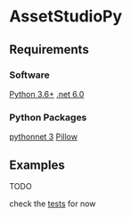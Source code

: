 # AssetStudioPy

## Requirements

### Software
[Python 3.6+](https://www.python.org/downloads/)
[.net 6.0](https://docs.microsoft.com/en-us/dotnet/core/install/)

### Python Packages
[pythonnet 3](https://github.com/pythonnet/pythonnet)
[Pillow](https://pypi.org/project/Pillow/)

## Examples

TODO

check the [tests](tests/test.py) for now
